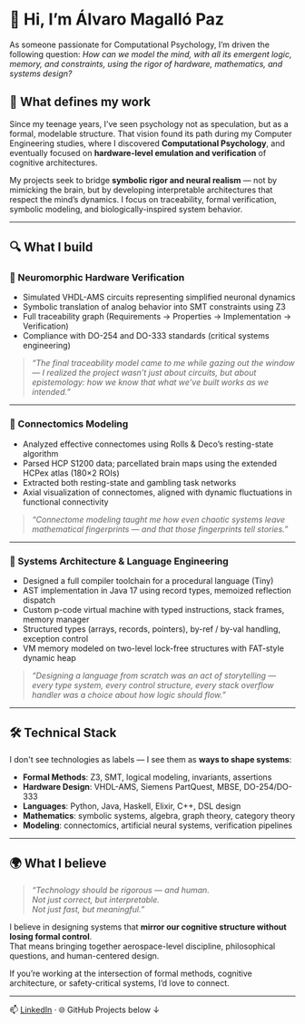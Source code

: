 # 👋 Hi, I’m Álvaro Magalló Paz

As someone passionate for Computational Psychology, I’m driven the following question: *How can we model the mind, with all its emergent logic, memory, and constraints, using the rigor of hardware, mathematics, and systems design?*


## 🧠 What defines my work

Since my teenage years, I’ve seen psychology not as speculation, but as a formal, modelable structure. That vision found its path during my Computer Engineering studies, where I discovered **Computational Psychology**, and eventually focused on **hardware-level emulation and verification** of cognitive architectures.

My projects seek to bridge **symbolic rigor and neural realism** — not by mimicking the brain, but by developing interpretable architectures that respect the mind’s dynamics. I focus on traceability, formal verification, symbolic modeling, and biologically-inspired system behavior.

---

## 🔍 What I build

### 🧪 Neuromorphic Hardware Verification  
- Simulated VHDL-AMS circuits representing simplified neuronal dynamics  
- Symbolic translation of analog behavior into SMT constraints using Z3  
- Full traceability graph (Requirements → Properties → Implementation → Verification)  
- Compliance with DO-254 and DO-333 standards (critical systems engineering)

> *“The final traceability model came to me while gazing out the window — I realized the project wasn’t just about circuits, but about epistemology: how we know that what we’ve built works as we intended.”*

---

### 🧠 Connectomics Modeling  
- Analyzed effective connectomes using Rolls & Deco’s resting-state algorithm  
- Parsed HCP S1200 data; parcellated brain maps using the extended HCPex atlas (180×2 ROIs)  
- Extracted both resting-state and gambling task networks  
- Axial visualization of connectomes, aligned with dynamic fluctuations in functional connectivity

> *“Connectome modeling taught me how even chaotic systems leave mathematical fingerprints — and that those fingerprints tell stories.”*

---

### 🧱 Systems Architecture & Language Engineering  
- Designed a full compiler toolchain for a procedural language (Tiny)  
- AST implementation in Java 17 using record types, memoized reflection dispatch  
- Custom p-code virtual machine with typed instructions, stack frames, memory manager  
- Structured types (arrays, records, pointers), by-ref / by-val handling, exception control  
- VM memory modeled on two-level lock-free structures with FAT-style dynamic heap

> *“Designing a language from scratch was an act of storytelling — every type system, every control structure, every stack overflow handler was a choice about how logic should flow.”*

---

## 🛠 Technical Stack

I don't see technologies as labels — I see them as **ways to shape systems**:

- **Formal Methods**: Z3, SMT, logical modeling, invariants, assertions  
- **Hardware Design**: VHDL-AMS, Siemens PartQuest, MBSE, DO-254/DO-333  
- **Languages**: Python, Java, Haskell, Elixir, C++, DSL design  
- **Mathematics**: symbolic systems, algebra, graph theory, category theory  
- **Modeling**: connectomics, artificial neural systems, verification pipelines

---

## 🌍 What I believe

> *“Technology should be rigorous — and human.  
Not just correct, but interpretable.  
Not just fast, but meaningful.”*

I believe in designing systems that **mirror our cognitive structure without losing formal control**.  
That means bringing together aerospace-level discipline, philosophical questions, and human-centered design.

If you’re working at the intersection of formal methods, cognitive architecture, or safety-critical systems, I’d love to connect.

---

📫 [LinkedIn](https://www.linkedin.com/in/alvaro-magallo-paz) · 🌐 GitHub Projects below ↓
